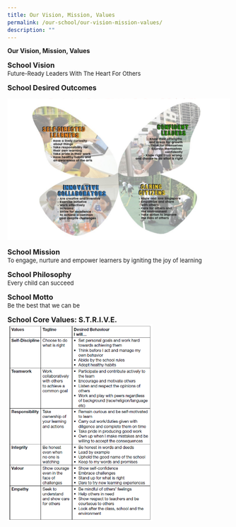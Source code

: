```yaml
---
title: Our Vision, Mission, Values
permalink: /our-school/our-vision-mission-values/
description: ""
---
```

**Our Vision, Mission, Values**

**<font size=3>School Vision</font>**<br>
<font size=2>Future-Ready Leaders With The Heart For Others</font>

**<font size=3>School Desired Outcomes</font>**

![](/images/Our%20School/vision%20mission%20values%201.png)

**<font size=3>School Mission</font>**<br>
<font size=2>To engage, nurture and empower learners by igniting the joy of learning</font>

**<font size=3>School Philosophy</font>**<br>
<font size=2>Every child can succeed</font>

**<font size=3>School Motto</font>**<br>
<font size=2>Be the best that we can be</font>

**<font size=3>School Core Values: S.T.R.I.V.E.</font>**<br>
<img src="/images/Our%20School/vision%20mission%20values%202.png"  
     style="width:65%">